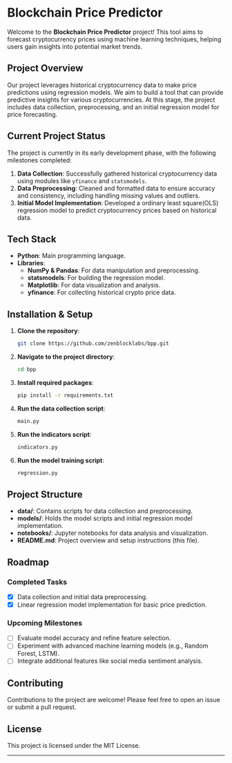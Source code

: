 # Blockchain Price Predictor

Welcome to the **Blockchain Price Predictor** project! This tool aims to forecast cryptocurrency prices using machine learning techniques, helping users gain insights into potential market trends.

## Project Overview

Our project leverages historical cryptocurrency data to make price predictions using regression models. We aim to build a tool that can provide predictive insights for various cryptocurrencies. At this stage, the project includes data collection, preprocessing, and an initial regression model for price forecasting.

## Current Project Status

The project is currently in its early development phase, with the following milestones completed:

1. **Data Collection**: Successfully gathered historical cryptocurrency data using modules like `yfinance` and `statsmodels`.
2. **Data Preprocessing**: Cleaned and formatted data to ensure accuracy and consistency, including handling missing values and outliers.
3. **Initial Model Implementation**: Developed a ordinary least square(OLS) regression model to predict cryptocurrency prices based on historical data.

## Tech Stack

- **Python**: Main programming language.
- **Libraries**:
  - **NumPy & Pandas**: For data manipulation and preprocessing.
  - **statsmodels**: For building the regression model.
  - **Matplotlib**: For data visualization and analysis.
  - **yfinance**: For collecting historical crypto price data.

## Installation & Setup

1. **Clone the repository**:
   ```bash
   git clone https://github.com/zenblocklabs/bpp.git
   ```
2. **Navigate to the project directory**:
   ```bash
   cd bpp
   ```
3. **Install required packages**:
   ```bash
   pip install -r requirements.txt
   ```
4. **Run the data collection script**:
   ```bash
   main.py
   ```
5. **Run the indicators script**:
   ```bash
   indicators.py
   ```
6. **Run the model training script**:
   ```bash
   regression.py
   ```

## Project Structure

- **data/**: Contains scripts for data collection and preprocessing.
- **models/**: Holds the model scripts and initial regression model implementation.
- **notebooks/**: Jupyter notebooks for data analysis and visualization.
- **README.md**: Project overview and setup instructions (this file).

## Roadmap

### Completed Tasks
- [x] Data collection and initial data preprocessing.
- [x] Linear regression model implementation for basic price prediction.

### Upcoming Milestones
- [ ] Evaluate model accuracy and refine feature selection.
- [ ] Experiment with advanced machine learning models (e.g., Random Forest, LSTM).
- [ ] Integrate additional features like social media sentiment analysis.

## Contributing

Contributions to the project are welcome! Please feel free to open an issue or submit a pull request.

## License

This project is licensed under the MIT License.

---
